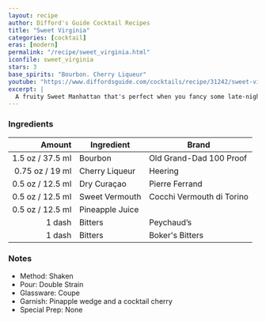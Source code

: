 ```yaml
---
layout: recipe
author: Difford's Guide Cocktail Recipes
title: "Sweet Virginia"
categories: [cocktail]
eras: [modern]
permalink: "/recipe/sweet_virginia.html"
iconfile: sweet_virginia
stars: 3
base_spirits: "Bourbon. Cherry Liqueur"
youtube: "https://www.diffordsguide.com/cocktails/recipe/31242/sweet-virginia"
excerpt: |
  A fruity Sweet Manhattan that's perfect when you fancy some late-night spirited fruitiness. Eponymously named after the Rolling Stone's song, this is a riff on the classic Eastern Sin.
---
```


### Ingredients

|  Amount | Ingredient      | Brand                     |
| ------: | --------------- | ------------------------- |
|  1.5 oz / 37.5 ml | Bourbon         | Old Grand-Dad 100 Proof   |
| 0.75 oz / 19 ml | Cherry Liqueur  | Heering                   |
|  0.5 oz / 12.5 ml | Dry Curaçao     | Pierre Ferrand            |
|  0.5 oz / 12.5 ml | Sweet Vermouth  | Cocchi Vermouth di Torino |
|  0.5 oz / 12.5 ml | Pineapple Juice |
|  1 dash | Bitters         | Peychaud’s                |
|  1 dash | Bitters         | Boker's Bitters           |

### Notes

- Method: Shaken
- Pour: Double Strain
- Glassware: Coupe
- Garnish: Pinapple wedge and a cocktail cherry
- Special Prep: None
